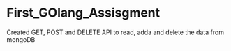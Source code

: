 # First_GOlang_Assisgment
Created GET, POST and DELETE API to read, adda and delete the data from mongoDB
